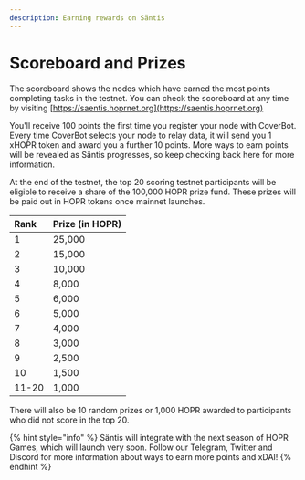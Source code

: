 ```yaml
---
description: Earning rewards on Säntis
---
```


# Scoreboard and Prizes

The scoreboard shows the nodes which have earned the most points completing tasks in the testnet. You can check the scoreboard at any time by visiting [https://saentis.hoprnet.org](https://saentis.hoprnet.org)  
  
You'll receive 100 points the first time you register your node with CoverBot. Every time CoverBot selects your node to relay data, it will send you 1 xHOPR token and award you a further 10 points. More ways to earn points will be revealed as Säntis progresses, so keep checking back here for more information.  
  
At the end of the testnet, the top 20 scoring testnet participants will be eligible to receive a share of the 100,000 HOPR prize fund. These prizes will be paid out in HOPR tokens once mainnet launches.

| Rank | Prize \(in HOPR\) |
| :--- | :--- |
| 1 | 25,000 |
| 2 | 15,000 |
| 3 | 10,000 |
| 4 | 8,000 |
| 5 | 6,000 |
| 6 | 5,000 |
| 7 | 4,000 |
| 8 | 3,000 |
| 9 | 2,500 |
| 10 | 1,500 |
| 11-20 | 1,000 |

There will also be 10 random prizes or 1,000 HOPR awarded to participants who did not score in the top 20.

{% hint style="info" %}
Säntis will integrate with the next season of HOPR Games, which will launch very soon. Follow our Telegram, Twitter and Discord for more information about ways to earn more points and xDAI!
{% endhint %}

